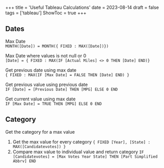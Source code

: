+++
title = 'Useful Tableau Calculations'
date = 2023-08-14
draft = false
tags = ['tableau']
ShowToc = true
+++

## Dates

Max Date  
`MONTH([Date]) = MONTH({ FIXED : MAX([Date])})`

Max Date where values is not null or 0  
`[Date] = { FIXED : MAX(IF [Actual Miles] <> 0 THEN [Date] END)}`

Get previous date using max date  
`{ FIXED : MAX(IF [Max Date] = FALSE THEN [Date] END) }`

Get previous value using previous date  
`IF [Date] = [Previous Date] THEN [MPG] ELSE 0 END`

Get current value using max date  
`IF [Max Date] = TRUE THEN [MPG] ELSE 0 END`

## Category
Get the category for a max value  
1. Get the max value for every category
	`{ FIXED [Year], [State] : MAX([Candidatevotes]) }`
2. Compare max value to individual value and return category
	`IF [Candidatevotes] = [Max Votes Year State] THEN [Part Simplified Abbrv] END`
